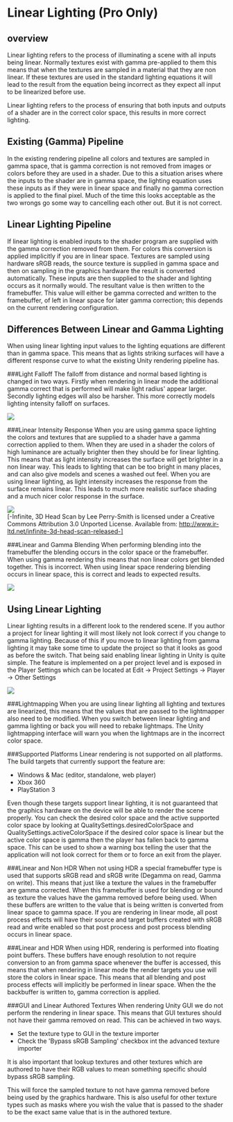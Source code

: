 Linear Lighting (Pro Only)
==========================

overview
--------

Linear lighting refers to the process of illuminating a scene with all inputs being linear. Normally textures exist with gamma pre-applied to them this means that when the textures are sampled in a material that they are non linear. If these textures are used in the standard lighting equations it will lead to the result from the equation being incorrect as they expect all input to be linearized before use.

Linear lighting refers to the process of ensuring that both inputs and outputs of a shader are in the correct color space, this results in more correct lighting.

Existing (Gamma) Pipeline
-------------------------

In the existing rendering pipeline all colors and textures are sampled in gamma space, that is gamma correction is not removed from images or colors before they are used in a shader. Due to this a situation arises where the inputs to the shader are in gamma space, the lighting equation uses these inputs as if they were in linear space and finally no gamma correction is applied to the final pixel. Much of the time this looks acceptable as the two wrongs go some way to cancelling each other out. But it is not correct.

Linear Lighting Pipeline
------------------------

If linear lighting is enabled inputs to the shader program are supplied with the gamma correction removed from them. For colors this conversion is applied implicitly if you are in linear space. Textures are sampled using hardware sRGB reads, the source texture is supplied in gamma space and then on sampling in the graphics hardware the result is converted automatically. These inputs are then supplied to the shader and lighting occurs as it normally would. The resultant value is then written to the framebuffer. This value will either be gamma corrected and written to the framebuffer, of left in linear space for later gamma correction; this depends on the current rendering configuration.

Differences Between Linear and Gamma Lighting
---------------------------------------------

When using linear lighting input values to the lighting equations are different than in gamma space. This means that as lights striking surfaces will have a different response curve to what the existing Unity rendering pipeline has.

###Light Falloff
The falloff from distance and normal based lighting is changed in two ways. Firstly when rendering in linear mode the additional gamma correct that is performed will make light radius' appear larger. Secondly lighting edges will also be harsher. This more correctly models lighting intensity falloff on surfaces.

![](http://docwiki.hq.unity3d.com/uploads/Main/lightfalloff.png)  

###Linear Intensity Response
When you are using gamma space lighting the colors and textures that are supplied to a shader have a gamma correction applied to them. When they are used in a shader the colors of high luminance are actually brighter then they should be for linear lighting. This means that as light intensity increases the surface will get brighter in a non linear way. This leads to lighting that can be too bright in many places, and can also give models and scenes a washed out feel. When you are using linear lighting, as light intensity increases the response from the surface remains linear. This leads to much more realistic surface shading and a much nicer color response in the surface.

![](http://docwiki.hq.unity3d.com/uploads/Main/lineargammahead.png)  
[-Infinite, 3D Head Scan by Lee Perry-Smith is licensed under a Creative Commons Attribution 3.0 Unported License. Available from: http://www.ir-ltd.net/infinite-3d-head-scan-released-]

###Linear and Gamma Blending
When performing blending into the framebuffer the blending occurs in the color space or the framebuffer. When using gamma rendering this means that non linear colors get blended together. This is incorrect. When using linear space rendering blending occurs in linear space, this is correct and leads to expected results.

![](http://docwiki.hq.unity3d.com/uploads/Main/LinearGammaBlending.png)  

Using Linear Lighting
---------------------

Linear lighting results in a different look to the rendered scene. If you author a project for linear lighting it will most likely not look correct if you change to gamma lighting. Because of this if you move to linear lighting from gamma lighting it may take some time to update the project so that it looks as good as before the switch. That being said enabling linear lighting in Unity is quite simple. The feature is implemented on a per project level and is exposed in the Player Settings which can be located at <span class=keyword>Edit -> Project Settings -> Player -> Other Settings</span>

![](http://docwiki.hq.unity3d.com/uploads/Main/GammaPlayerSetting.png)  

###Lightmapping
When you are using linear lighting all lighting and textures are linearized, this means that the values that are passed to the lightmapper also need to be modified. When you switch between linear lighting and gamma lighting or back you will need to rebake lightmaps. The Unity lightmapping interface will warn you when the lightmaps are in the incorrect color space.

###Supported Platforms
Linear rendering is not supported on all platforms. The build targets that currently support the feature are:
* Windows & Mac (editor, standalone, web player)
* Xbox 360
* PlayStation 3

Even though these targets support linear lighting, it is not guaranteed that the graphics hardware on the device will be able to render the scene properly. You can check the desired color space and the active supported color space by looking at <span class=keyword>QualitySettings.desiredColorSpace</span> and <span class=keyword>QualitySettings.activeColorSpace</span> if the desired color space is linear but the active color space is gamma then the player has fallen back to gamma space. This can be used to show a warning box telling the user that the application will not look correct for them or to force an exit from the player.

###Linear and Non HDR
When not using HDR a special framebuffer type is used that supports sRGB read and sRGB write (Degamma on read, Gamma on write). This means that just like a texture the values in the framebuffer are gamma corrected. When this framebuffer is used for blending or bound as texture the values have the gamma removed before being used. When these buffers are written to the value that is being written is converted from linear space to gamma space. If you are rendering in linear mode, all post process effects will have their source and target buffers created with sRGB read and write enabled so that post process and post process blending occurs in linear space.

###Linear and HDR
When using HDR, rendering is performed into floating point buffers. These buffers have enough resolution to not require conversion to an from gamma space whenever the buffer is accessed, this means that when rendering in linear mode the render targets you use will store the colors in linear space. This means that all blending and post process effects will implicitly be performed in linear space. When the the backbuffer is written to, gamma correction is applied. 

###GUI and Linear Authored Textures
When rendering Unity GUI we do not perform the rendering in linear space. This means that GUI textures should not have their gamma removed on read. This can be achieved in two ways.
* Set the texture type to GUI in the texture importer
* Check the 'Bypass sRGB Sampling' checkbox int the advanced texture importer

It is also important that lookup textures and other textures which are authored to have their RGB values to mean something specific should bypass sRGB sampling.

This will force the sampled texture to not have gamma removed before being used by the graphics hardware. This is also useful for other texture types such as masks where you wish the value that is passed to the shader to be the exact same value that is in the authored texture.
